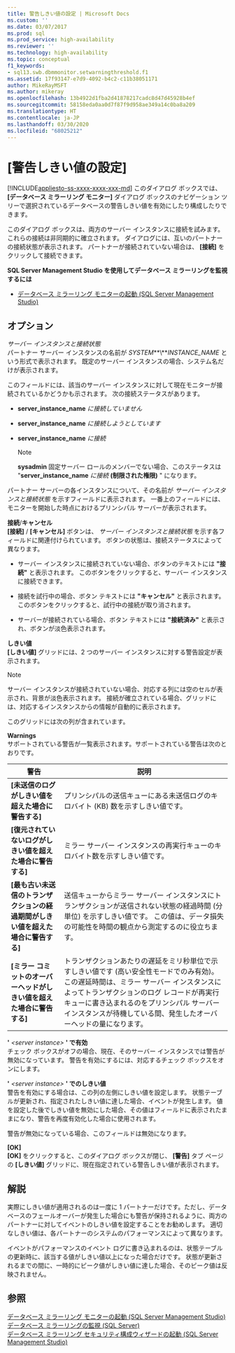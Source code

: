 ```yaml
---
title: 警告しきい値の設定 | Microsoft Docs
ms.custom: ''
ms.date: 03/07/2017
ms.prod: sql
ms.prod_service: high-availability
ms.reviewer: ''
ms.technology: high-availability
ms.topic: conceptual
f1_keywords:
- sql13.swb.dbmmonitor.setwarningthreshold.f1
ms.assetid: 17f93147-e7d9-4092-b4c2-c11b38051171
author: MikeRayMSFT
ms.author: mikeray
ms.openlocfilehash: 13b4922d1fba2d41878217cadc8d47d45928b4ef
ms.sourcegitcommit: 58158eda0aa0d7f87f9d958ae349a14c0ba8a209
ms.translationtype: HT
ms.contentlocale: ja-JP
ms.lasthandoff: 03/30/2020
ms.locfileid: "68025212"
---
```

# <a name="set-warning-thresholds"></a>[警告しきい値の設定]
[!INCLUDE[appliesto-ss-xxxx-xxxx-xxx-md](../../includes/appliesto-ss-xxxx-xxxx-xxx-md.md)]
  このダイアログ ボックスでは、 **[データベース ミラーリング モニター]** ダイアログ ボックスのナビゲーション ツリーで選択されているデータベースの警告しきい値を有効にしたり構成したりできます。  
  
 このダイアログ ボックスは、両方のサーバー インスタンスに接続を試みます。 これらの接続は非同期的に確立されます。 ダイアログには、互いのパートナーの接続状態が表示されます。 パートナーが接続されていない場合は、 **[接続]** をクリックして接続できます。  
  
 **SQL Server Management Studio を使用してデータベース ミラーリングを監視するには**  
  
-   [データベース ミラーリング モニターの起動 &#40;SQL Server Management Studio&#41;](../../database-engine/database-mirroring/start-database-mirroring-monitor-sql-server-management-studio.md)  
  
## <a name="options"></a>オプション  
 *サーバー インスタンスと接続状態*  
 パートナー サーバー インスタンスの名前が *SYSTEM***\\***INSTANCE_NAME* という形式で表示されます。 既定のサーバー インスタンスの場合、システム名だけが表示されます。  
  
 このフィールドには、該当のサーバー インスタンスに対して現在モニターが接続されているかどうかも示されます。 次の接続ステータスがあります。  
  
-   **server_instance_name** *に接続していません*  
  
-   **server_instance_name** *に接続しようとしています*  
  
-   **server_instance_name** *に接続*  
  
    > [!NOTE]  
    >  **sysadmin** 固定サーバー ロールのメンバーでない場合、このステータスは "**server_instance_name** *に接続* **(制限された権限)** " になります。  
  
 パートナー サーバーの各インスタンスについて、その名前が *サーバー インスタンスと接続状態* を示すフィールドに表示されます。 一番上のフィールドには、モニターを開始した時点におけるプリンシパル サーバーが表示されます。  
  
 **接続**/**キャンセル**  
 **[接続]** / **[キャンセル]** ボタンは、 *サーバー インスタンスと接続状態* を示す各フィールドに関連付けられています。 ボタンの状態は、接続ステータスによって異なります。  
  
-   サーバー インスタンスに接続されていない場合、ボタンのテキストには **"接続"** と表示されます。 このボタンをクリックすると、サーバー インスタンスに接続できます。  
  
-   接続を試行中の場合、ボタン テキストには **"キャンセル"** と表示されます。 このボタンをクリックすると、試行中の接続が取り消されます。  
  
-   サーバーが接続されている場合、ボタン テキストには **"接続済み"** と表示され、ボタンが淡色表示されます。  
  
 **しきい値**  
 **[しきい値]** グリッドには、2 つのサーバー インスタンスに対する警告設定が表示されます。  
  
> [!NOTE]  
>  サーバー インスタンスが接続されていない場合、対応する列には空のセルが表示され、背景が淡色表示されます。 接続が確立されている場合、グリッドには、対応するインスタンスからの情報が自動的に表示されます。  
  
 このグリッドには次の列が含まれています。  
  
 **Warnings**  
 サポートされている警告が一覧表示されます。サポートされている警告は次のとおりです。  
  
|警告|説明|  
|-------------|-----------------|  
|**[未送信のログがしきい値を超えた場合に警告する]**|プリンシパルの送信キューにある未送信ログのキロバイト (KB) 数を示すしきい値です。|  
|**[復元されていないログがしきい値を超えた場合に警告する]**|ミラー サーバー インスタンスの再実行キューのキロバイト数を示すしきい値です。|  
|**[最も古い未送信のトランザクションの経過期間がしきい値を超えた場合に警告する]**|送信キューからミラー サーバー インスタンスにトランザクションが送信されない状態の経過時間 (分単位) を示すしきい値です。 この値は、データ損失の可能性を時間の観点から測定するのに役立ちます。|  
|**[ミラー コミットのオーバーヘッドがしきい値を超えた場合に警告する]**|トランザクションあたりの遅延をミリ秒単位で示すしきい値です (高い安全性モードでのみ有効)。 この遅延時間は、ミラー サーバー インスタンスによってトランザクションのログ レコードが再実行キューに書き込まれるのをプリンシパル サーバー インスタンスが待機している間、発生したオーバーヘッドの量になります。|  
  
 **'** *\<server instance>* **' で有効**  
 チェック ボックスがオフの場合、現在、そのサーバー インスタンスでは警告が無効になっています。 警告を有効にするには、対応するチェック ボックスをオンにします。  
  
 **'** *\<server instance>* **' でのしきい値**  
 警告を有効にする場合は、この列の左側にしきい値を設定します。 状態テーブルが更新され、指定されたしきい値に達した場合、イベントが発生します。 値を設定した後でしきい値を無効にした場合、その値はフィールドに表示されたままになり、警告を再度有効化した場合に使用されます。  
  
 警告が無効になっている場合、このフィールドは無効になります。  
  
 **[OK]**  
 **[OK]** をクリックすると、このダイアログ ボックスが閉じ、 **[警告]** タブ ページの **[しきい値]** グリッドに、現在指定されている警告しきい値が表示されます。  
  
## <a name="remarks"></a>解説  
 実際にしきい値が適用されるのは一度に 1 パートナーだけです。ただし、データベースのフェールオーバーが発生した場合にも警告が保持されるように、両方のパートナーに対してイベントのしきい値を設定することをお勧めします。 適切なしきい値は、各パートナーのシステムのパフォーマンスによって異なります。  
  
 イベントがパフォーマンスのイベント ログに書き込まれるのは、状態テーブルの更新時に、該当する値がしきい値以上になった場合だけです。 状態が更新されるまでの間に、一時的にピーク値がしきい値に達した場合、そのピーク値は反映されません。  
  
## <a name="see-also"></a>参照  
 [データベース ミラーリング モニターの起動 &#40;SQL Server Management Studio&#41;](../../database-engine/database-mirroring/start-database-mirroring-monitor-sql-server-management-studio.md)   
 [データベース ミラーリングの監視 &#40;SQL Server&#41;](../../database-engine/database-mirroring/monitoring-database-mirroring-sql-server.md)   
 [データベース ミラーリング セキュリティ構成ウィザードの起動 &#40;SQL Server Management Studio&#41;](../../database-engine/database-mirroring/start-the-configuring-database-mirroring-security-wizard.md)  
  
  
